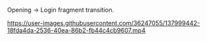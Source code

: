 Opening -> Login fragment transition.


https://user-images.githubusercontent.com/36247055/137999442-18fda4da-2536-40ea-86b2-fb44c4cb9607.mp4


